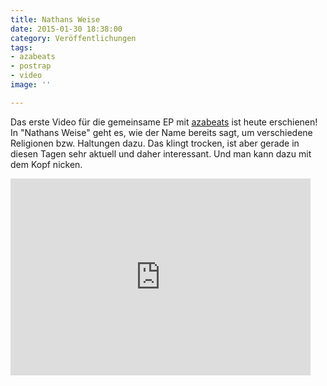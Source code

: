 ```yaml
---
title: Nathans Weise
date: 2015-01-30 18:38:00
category: Veröffentlichungen
tags:
- azabeats
- postrap
- video
image: ''

---
```


Das erste Video für die gemeinsame EP mit [azabeats](http://postrap.de/artists/azabeats/) ist heute erschienen! In "Nathans Weise" geht es, wie der Name bereits sagt, um verschiedene Religionen bzw. Haltungen dazu. Das klingt trocken, ist aber gerade in diesen Tagen sehr aktuell und daher interessant. Und man kann dazu mit dem Kopf nicken.  
<iframe width="480" height="315" src="https://www.youtube.com/embed/3NbSTDDKebQ" frameborder="0" allowfullscreen></iframe>
